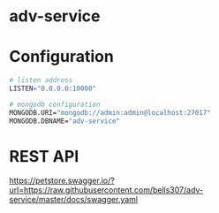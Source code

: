 # adv-service
# Configuration
```bash
# listen address
LISTEN="0.0.0.0:10000"

# mongodb configuration
MONGODB.URI="mongodb://admin:admin@localhost:27017"
MONGODB.DBNAME="adv-service"
```

# REST API
https://petstore.swagger.io/?url=https://raw.githubusercontent.com/bells307/adv-service/master/docs/swagger.yaml

